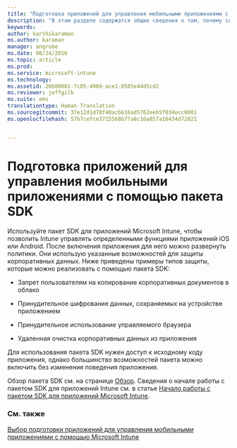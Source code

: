 ```yaml
---
title: "Подготовка приложений для управления мобильными приложениями с помощью пакета SDK | Microsoft Intune"
description: "В этом разделе содержатся общие сведения о том, почему следует использовать пакет Intune SDK."
keywords: 
author: karthikaraman
ms.author: karaman
manager: angrobe
ms.date: 08/24/2016
ms.topic: article
ms.prod: 
ms.service: microsoft-intune
ms.technology: 
ms.assetid: 26b00081-7c05-4969-ace1-0585e44d5cd2
ms.reviewer: jeffgilb
ms.suite: ems
translationtype: Human Translation
ms.sourcegitcommit: 37e12d1d78f40acb616ad5762eeb5f034ecc0081
ms.openlocfilehash: 57b7cefce3715568b77a8c16a857a16434d72821


---
```


# Подготовка приложений для управления мобильными приложениями с помощью пакета SDK
Используйте пакет SDK для приложений Microsoft Intune, чтобы позволить Intune управлять определенными функциями приложений iOS или Android. После включения приложения для него можно развернуть политики. Они использую указанные возможностей для защиты корпоративных данных. Ниже приведены примеры типов защиты, которые можно реализовать с помощью пакета SDK:

-   Запрет пользователям на копирование корпоративных документов в облако

-   Принудительное шифрование данных, сохраняемых на устройстве приложением

-   Принудительное использование управляемого браузера

-   Удаленная очистка корпоративных данных из приложения

Для использования пакета SDK нужен доступ к исходному коду приложения, однако большинство возможностей пакета можно включить без изменения поведения приложения.

Обзор пакета SDK см. на странице [Обзор](/intune/develop/intune-app-sdk). Сведения о начале работы с пакетом SDK для приложений Intune см. в статье [Начало работы с пакетом SDK для приложений Microsoft Intune](/intune/develop/intune-app-sdk-get-started).

### См. также
[Выбор подготовки приложений для управления мобильными приложениями с помощью Microsoft Intune](decide-how-to-prepare-apps-for-mobile-application-management-with-microsoft-intune.md)



<!--HONumber=Oct16_HO3-->



